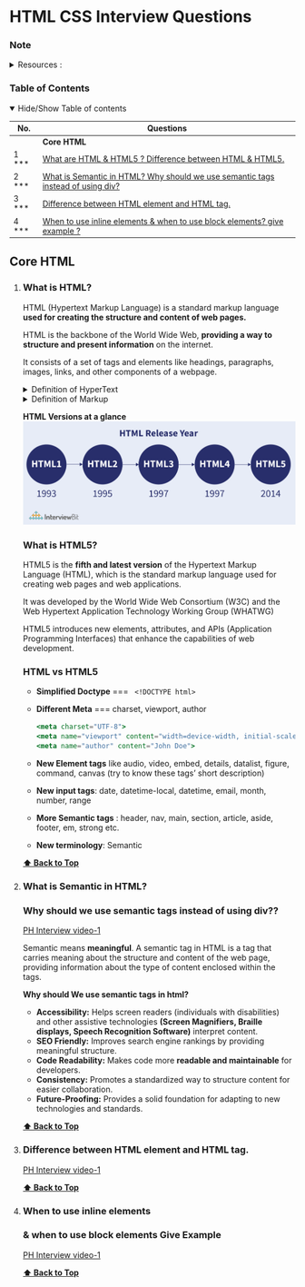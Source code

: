 # HTML CSS Interview Questions
### Note

<details>
  <summary> Resources : </summary>
  Resources of HTML Questions:
  
    1. Top 15 HTML Interview questionns.
    2. Programming Hero Interview questions video.                                                                                                                                                                                        |
</details>

### Table of Contents

<details open>
  <summary> Hide/Show Table of contents</summary>

  | No. | Questions                                   |
  | --- | ----------------------------------------------------------------------------------------------------------------------------------------------------------------------------|
  |     | **Core HTML**                                                                                                                                                                                                                   |
| 1  *** | [What are HTML & HTML5 ? Difference between HTML & HTML5. ](#what-is-HTML)                                                                                                                                                                                                 |
| 2  ***  | [What is Semantic in HTML? Why should we use semantic tags  instead of using  div? ](#what-is-Semantic-in-HTML)                                                                                                                                                                                                 |
| 3  ***  | [Difference between HTML element and HTML tag. ](#Difference-between-HTML-element-and-HTML-tag)                                                                                                                                                                                                 |
| 4  ***  | [When to use inline elements & when to use block elements? give example ? ](#When-to-use-inline-elements)                                                                                                                                                                                                 |
</details>



<!--   Answers
================= -->

## Core HTML

1.  ### What is HTML?

    HTML (Hypertext Markup Language) is a standard markup language **used for creating the structure and content of web pages.** 

    HTML is the backbone of the World Wide Web, **providing a way to structure and present information** on the internet.

    It consists of a set of tags and elements like headings, paragraphs, images, links, and other components of a webpage. 

    <details>
      <summary> Definition of HyperText  </summary>
      Hypertext refers to the capability of linking and connecting different pieces of information or documents through hyperlinks, it enables users to navigate between web pages by clicking on text, images, or other elements.
    </details>
    <details>
      <summary> Definition of Markup  </summary>
      Markup in HTML is the use of angle brackets tags (< > </>) to format and structure content for web browsers.
    </details>

    **HTML Versions at a  glance**
    ![HTML versions](./images/html_version.png)

    ### What is HTML5?
    HTML5 is the **fifth and latest version** of the Hypertext Markup Language (HTML), which is the standard markup language used for creating web pages and web applications.

    It was developed by the World Wide Web Consortium (W3C) and the Web Hypertext Application Technology Working Group (WHATWG)

    HTML5 introduces new elements, attributes, and APIs (Application Programming Interfaces) that enhance the capabilities of web development.
    
    ### HTML vs HTML5  
    - **Simplified Doctype** ===  ``` <!DOCTYPE html>```
    - **Different Meta** === charset, viewport, author
    
        ```jsx
        <meta charset="UTF-8">
        <meta name="viewport" content="width=device-width, initial-scale=1.0">
        <meta name="author" content="John Doe">
        ```
    
    - **New Element tags** like  audio, video, embed, details, datalist, figure, command, canvas (try to know these tags’ short description)
    - **New input tags**: date, datetime-local, datetime, email, month, number, range
    - **More Semantic tags** :   header, nav, main, section, article, aside, footer, em, strong etc.
    - **New terminology**: Semantic 
    

    **[⬆ Back to Top](#table-of-contents)**

    

3.  ### What is Semantic in HTML?
    ### Why should we use semantic tags  instead of using  div??

       [PH Interview video-1](https://www.facebook.com/100070028615565/videos/1666272797114745)

      Semantic means **meaningful**. A semantic tag in HTML is a tag that carries meaning about the structure and content of the web page, providing information about the type of content enclosed within the tags.

      **Why should We use semantic tags in html?**  
      - **Accessibility:** Helps screen readers (individuals with disabilities) and other assistive technologies **(Screen Magnifiers, Braille displays, Speech Recognition Software)** interpret content.
      - **SEO Friendly:** Improves search engine rankings by providing meaningful structure.
      - **Code Readability:** Makes code more **readable and maintainable** for developers.
      - **Consistency:** Promotes a standardized way to structure content for easier collaboration.
      - **Future-Proofing:** Provides a solid foundation for adapting to new technologies and standards.
      
    **[⬆ Back to Top](#table-of-contents)**
    
    
5.  ### Difference between HTML element and HTML tag.

       [PH Interview video-1](https://www.facebook.com/100070028615565/videos/1666272797114745)







    **[⬆ Back to Top](#table-of-contents)**

    

7.  ### When to use inline elements 
    ### & when to use block elements Give Example

      [PH Interview video-1](https://www.facebook.com/100070028615565/videos/1666272797114745)




    **[⬆ Back to Top](#table-of-contents)**



    
